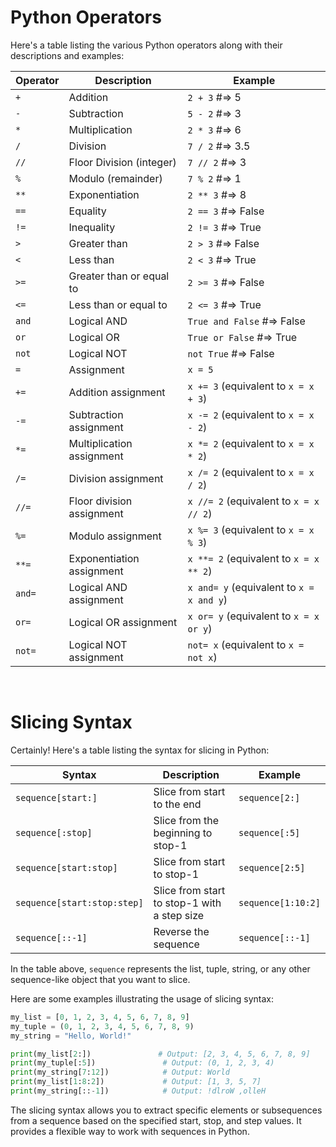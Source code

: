 # Python Operators
Here's a table listing the various Python operators along with their descriptions and examples:

| Operator | Description                  | Example                     |
|----------|------------------------------|-----------------------------|
| `+`      | Addition                     | `2 + 3`  #=> 5               |
| `-`      | Subtraction                  | `5 - 2`  #=> 3               |
| `*`      | Multiplication               | `2 * 3`  #=> 6               |
| `/`      | Division                     | `7 / 2`  #=> 3.5             |
| `//`     | Floor Division (integer)     | `7 // 2` #=> 3               |
| `%`      | Modulo (remainder)           | `7 % 2`  #=> 1               |
| `**`     | Exponentiation               | `2 ** 3` #=> 8               |
| `==`     | Equality                     | `2 == 3` #=> False           |
| `!=`     | Inequality                   | `2 != 3` #=> True            |
| `>`      | Greater than                 | `2 > 3`  #=> False           |
| `<`      | Less than                    | `2 < 3`  #=> True            |
| `>=`     | Greater than or equal to      | `2 >= 3` #=> False           |
| `<=`     | Less than or equal to         | `2 <= 3` #=> True            |
| `and`    | Logical AND                  | `True and False` #=> False   |
| `or`     | Logical OR                   | `True or False`  #=> True    |
| `not`    | Logical NOT                  | `not True`       #=> False   |
| `=`      | Assignment                   | `x = 5`                     |
| `+=`     | Addition assignment          | `x += 3`   (equivalent to `x = x + 3`) |
| `-=`     | Subtraction assignment       | `x -= 2`   (equivalent to `x = x - 2`) |
| `*=`     | Multiplication assignment    | `x *= 2`   (equivalent to `x = x * 2`) |
| `/=`     | Division assignment          | `x /= 2`   (equivalent to `x = x / 2`) |
| `//=`    | Floor division assignment    | `x //= 2`  (equivalent to `x = x // 2`)|
| `%=`     | Modulo assignment            | `x %= 3`   (equivalent to `x = x % 3`) |
| `**=`    | Exponentiation assignment    | `x **= 2`  (equivalent to `x = x ** 2`)|
| `and=`   | Logical AND assignment       | `x and= y` (equivalent to `x = x and y`)|
| `or=`    | Logical OR assignment        | `x or= y`  (equivalent to `x = x or y`) |
| `not=`   | Logical NOT assignment       | `not= x`   (equivalent to `x = not x`)  |

</br>

# Slicing Syntax
Certainly! Here's a table listing the syntax for slicing in Python:

| Syntax           | Description                           | Example                       |
|------------------|---------------------------------------|-------------------------------|
| `sequence[start:]` | Slice from start to the end           | `sequence[2:]`                |
| `sequence[:stop]` | Slice from the beginning to stop-1    | `sequence[:5]`                |
| `sequence[start:stop]` | Slice from start to stop-1         | `sequence[2:5]`                |
| `sequence[start:stop:step]` | Slice from start to stop-1 with a step size | `sequence[1:10:2]`        |
| `sequence[::-1]` | Reverse the sequence                  | `sequence[::-1]`              |

In the table above, `sequence` represents the list, tuple, string, or any other sequence-like object that you want to slice.

Here are some examples illustrating the usage of slicing syntax:

```python
my_list = [0, 1, 2, 3, 4, 5, 6, 7, 8, 9]
my_tuple = (0, 1, 2, 3, 4, 5, 6, 7, 8, 9)
my_string = "Hello, World!"

print(my_list[2:])               # Output: [2, 3, 4, 5, 6, 7, 8, 9]
print(my_tuple[:5])               # Output: (0, 1, 2, 3, 4)
print(my_string[7:12])            # Output: World
print(my_list[1:8:2])             # Output: [1, 3, 5, 7]
print(my_string[::-1])            # Output: !dlroW ,olleH
```

The slicing syntax allows you to extract specific elements or subsequences from a sequence based on the specified start, stop, and step values. It provides a flexible way to work with sequences in Python.